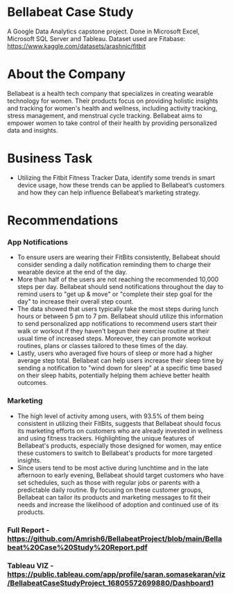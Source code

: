 # Bellabeat Case Study
A Google Data Analytics capstone project.  Done in Microsoft Excel, Microsoft SQL Server and Tableau. 
Dataset used are Fitabase: https://www.kaggle.com/datasets/arashnic/fitbit

# About the Company
Bellabeat is a health tech company that specializes in creating wearable technology for women. Their products focus on providing holistic insights and tracking for women's health and wellness, including activity tracking, stress management, and menstrual cycle tracking. Bellabeat aims to empower women to take control of their health by providing personalized data and insights.

# Business Task
* Utilizing the Fitbit Fitness Tracker Data, identify some trends in smart device usage, how these trends can be applied to Bellabeat’s customers and how they can help influence Bellabeat’s marketing strategy.

# Recommendations

### App Notifications
* To ensure users are wearing their FitBits consistently, Bellabeat should consider sending a daily notification reminding them to charge their wearable device at the end of the day.
* More than half of the users are not reaching the recommended 10,000 steps per day. Bellabeat should send notifications throughout the day to remind users to "get up & move" or "complete their step goal for the day" to increase their overall step count.
* The data showed that users typically take the most steps during lunch hours or between 5 pm to 7 pm. Bellabeat should utilize this information to send personalized app notifications to recommend users start their walk or workout if they haven't begun their exercise routine at their usual time of increased steps. Moreover, they can promote workout routines, plans or classes tailored to these times of the day.
* Lastly, users who averaged five hours of sleep or more had a higher average step total. Bellabeat can help users increase their sleep time by sending a notification to "wind down for sleep" at a specific time based on their sleep habits, potentially helping them achieve better health outcomes.

### Marketing
* The high level of activity among users, with 93.5% of them being consistent in utilizing their FitBits, suggests that Bellabeat should focus its marketing efforts on customers who are already invested in wellness and using fitness trackers. Highlighting the unique features of Bellabeat's products, especially those designed for women, may entice these customers to switch to Bellabeat's products for more targeted insights.
* Since users tend to be most active during lunchtime and in the late afternoon to early evening, Bellabeat should target customers who have set schedules, such as those with regular jobs or parents with a predictable daily routine. By focusing on these customer groups, Bellabeat can tailor its products and marketing messages to fit their needs and increase the likelihood of adoption and continued use of its products.

### Full Report - https://github.com/Amrish6/BellabeatProject/blob/main/Bellabeat%20Case%20Study%20Report.pdf
### Tableau VIZ - https://public.tableau.com/app/profile/saran.somasekaran/viz/BellabeatCaseStudyProject_16805572699880/Dashboard1
